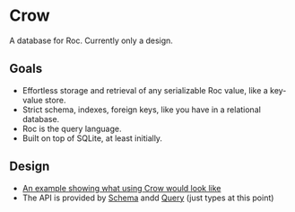 # Crow

A database for Roc. Currently only a design.

## Goals

- Effortless storage and retrieval of any serializable Roc value, like a key-value store.
- Strict schema, indexes, foreign keys, like you have in a relational database.
- Roc is the query language.
- Built on top of SQLite, at least initially.

## Design

- [An example showing what using Crow would look like][example]
- The API is provided by [Schema][schema] andd [Query][query] (just types at this point)

[example]: https://github.com/jwoudenberg/crow/blob/main/main.roc
[schema]: https://github.com/jwoudenberg/crow/blob/main/Schema.roc
[query]: https://github.com/jwoudenberg/crow/blob/main/Query.roc
